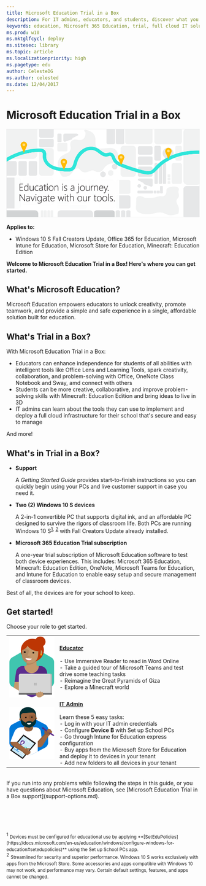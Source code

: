 ```yaml
---
title: Microsoft Education Trial in a Box
description: For IT admins, educators, and students, discover what you can do with Microsoft 365 Education. Try it out with our Trial in a Box program. 
keywords: education, Microsoft 365 Education, trial, full cloud IT solution, school, deploy, setup, IT admin, educator, student, explore, Trial in a Box
ms.prod: w10
ms.mktglfcycl: deploy
ms.sitesec: library
ms.topic: article
ms.localizationpriority: high
ms.pagetype: edu
author: CelesteDG
ms.author: celested
ms.date: 12/04/2017
---
```


# Microsoft Education Trial in a Box

![Microsoft Education Trial in a Box header image](images/TrialInABox_Header_Map_Graphic-01.png)

**Applies to:**

-   Windows 10 S Fall Creators Update, Office 365 for Education, Microsoft Intune for Education, Microsoft Store for Education, Minecraft: Education Edition

**Welcome to Microsoft Education Trial in a Box! Here's where you can get started.**

## What's Microsoft Education?
Microsoft Education empowers educators to unlock creativity, promote teamwork, and provide a simple and safe experience in a single, affordable solution built for education.

## What's Trial in a Box?
With Microsoft Education Trial in a Box:
* Educators can enhance independence for students of all abilities with intelligent tools like Office Lens and Learning Tools, spark creativity, collaboration, and problem-solving with Office, OneNote Class Notebook and Sway, amd connect with others
* Students can be more creative, collaborative, and improve problem-solving skills with Minecraft: Education Edition and bring ideas to live in 3D
* IT admins can learn about the tools they can use to implement and deploy a full cloud infrastructure for their school that's secure and easy to manage

And more! 

## What's in Trial in a Box?

* **Support**

    A *Getting Started Guide* provides start-to-finish instructions so you can quickly begin using your PCs and live customer support in case you need it.

* **Two (2) Windows 10 S devices**

    A 2-in-1 convertible PC that supports digital ink, and an affordable PC designed to survive the rigors of classroom life. Both PCs are running Windows 10 S<sup>[1](#footnote1),</sup> <sup>[2](#footnote2)</sup> with Fall Creators Update already installed.

* **Microsoft 365 Education Trial subscription**

    A one-year trial subscription of Microsoft Education software to test both device experiences. This includes: Microsoft 365 Education, Minecraft: Education Edition, OneNote, Microsoft Teams for Education, and Intune for Education to enable easy setup and secure management of classroom devices.

Best of all, the devices are for your school to keep.

## Get started!
Choose your role to get started.

|  |  |
| :---: |:---| 
| [![Get started for educators](images/teacher.png)](educator-tib-get-started.md) | **[Educator](https://docs.microsoft.com/education)** </br></br>- Use Immersive Reader to read in Word Online</br>- Take a guided tour of Microsoft Teams and test drive some teaching tasks</br>- Reimagine the Great Pyramids of Giza </br>- Explore a Minecraft world |
| [![Get started for IT admins](images/it-admin.png)](itadmin-tib-get-started.md) | **[IT Admin](itadmin-tib-get-started.md)** </br></br>Learn these 5 easy tasks:</br>- Log in with your IT admin credentials</br>- Configure **Device B** with Set up School PCs</br>- Go through Intune for Education express configuration</br>- Buy apps from the Microsoft Store for Education and deploy it to devices in your tenant </br>- Add new folders to all devices in your tenant |

</br>
If you run into any problems while following the steps in this guide, or you have questions about Microsoft Education, see [Microsoft Education Trial in a Box support](support-options.md).

<br/>
<br/>
<br/>
<br/>
<br/>
<br/>
<a name="footnote1"></a><sup>1</sup> <small>Devices must be configured for educational use by applying **[SetEduPolicies](https://docs.microsoft.com/en-us/education/windows/configure-windows-for-education#setedupolicies)** using the Set up School PCs app.</small><br/>
<a name="footnote2"></a><sup>2</sup> <small>Streamlined for security and superior performance. Windows 10 S works exclusively with apps from the Microsoft Store. Some accessories and apps compatible with Windows 10 may not work, and performance may vary. Certain default settings, features, and apps cannot be changed.  </small><br/>
